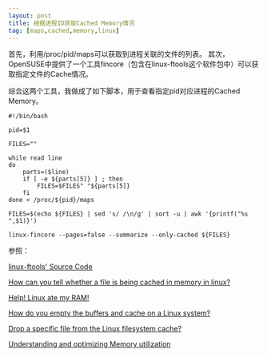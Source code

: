 ```yaml
---
layout: post
title: 根据进程ID获取Cached Memory情况
tag: [maps,cached,memory,linux]
---
```



首先，利用/proc/pid/maps可以获取到进程关联的文件的列表。
其次，OpenSUSE中提供了一个工具fincore（包含在linux-ftools这个软件包中）可以获取指定文件的Cache情况。
<!--break-->

综合这两个工具，我做成了如下脚本，用于查看指定pid对应进程的Cached Memory。

```shell
#!/bin/bash

pid=$1

FILES=""

while read line
do
    parts=($line)
    if [ -e ${parts[5]} ] ; then
        FILES=$FILES" "${parts[5]}
    fi
done < /proc/${pid}/maps

FILES=$(echo ${FILES} | sed 's/ /\n/g' | sort -u | awk '{printf("%s ",$1)}')

linux-fincore --pages=false --summarize --only-cached ${FILES}
```

参照：

[linux-ftools' Source Code](https://opensuse.pkgs.org/42.3/opensuse-oss/linux-ftools-1.3-9.1.x86_64.rpm.html)

[How can you tell whether a file is being cached in memory in linux?](https://stackoverflow.com/questions/210809/how-can-you-tell-whether-a-file-is-being-cached-in-memory-in-linux)

[Help! Linux ate my RAM!](https://www.linuxatemyram.com/play.html)

[How do you empty the buffers and cache on a Linux system?](https://unix.stackexchange.com/questions/87908/how-do-you-empty-the-buffers-and-cache-on-a-linux-system)

[Drop a specific file from the Linux filesystem cache?](https://unix.stackexchange.com/questions/36907/drop-a-specific-file-from-the-linux-filesystem-cache)

[Understanding and optimizing Memory utilization](http://careers.directi.com/display/tu/Understanding+and+optimizing+Memory+utilization)
